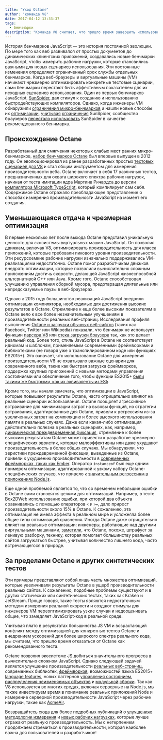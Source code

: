 ```yaml
---
title: "Уход Octane"
author: "команда V8"
date: 2017-04-12 13:33:37
tags:
  - бенчмарки
description: "Команда V8 считает, что пришло время завершить использование Octane в качестве рекомендованного бенчмарка."
---
```

История бенчмарков JavaScript — это история постоянной эволюции. По мере того как веб развивался от простых документов до динамических клиентских приложений, создавались новые бенчмарки JavaScript, чтобы измерить рабочие нагрузки, которые становились важными для новых сценариев использования. Эти постоянные изменения определяют ограниченный срок службы отдельных бенчмарков. Когда веб-браузеры и виртуальные машины (VM) начинают чрезмерно оптимизировать конкретные тестовые сценарии, сами бенчмарки перестают быть эффективным показателем для их исходных сценариев использования. Один из первых бенчмарков JavaScript, [SunSpider](https://webkit.org/perf/sunspider/sunspider.html), дал стимул к созданию и использованию быстродействующих компиляторов. Однако, когда инженеры VM обнаружили [ограничения микро-бенчмарков](https://blog.mozilla.org/nnethercote/2014/06/16/a-browser-benchmarking-manifesto/) и нашли новые способы их [оптимизации](https://benediktmeurer.de/2016/12/16/the-truth-about-traditional-javascript-benchmarks/#the-notorious-sunspider-examples), [учитывая](https://bugzilla.mozilla.org/show_bug.cgi?id=787601) [ограничения](https://bugs.webkit.org/show_bug.cgi?id=63864) SunSpider, сообщество браузеров [перестало использовать](https://trac.webkit.org/changeset/187526/webkit) SunSpider в качестве рекомендованного бенчмарка.

<!--truncate-->
## Происхождение Octane

Разработанный для смягчения некоторых слабых мест ранних микро-бенчмарков, [набор бенчмарков Octane](https://developers.google.com/octane/) был впервые выпущен в 2012 году. Он эволюционировал из ранее разработанных простых [тестовых сценариев для V8](http://www.netchain.com/Tools/v8/) и стал общим инструментом для измерения производительности веба. Octane включает в себя 17 различных тестов, предназначенных для охвата широкого спектра рабочих нагрузок, начиная от теста имитации ядра Мартина Ричардса до версии [компилятора Microsoft TypeScript](http://www.typescriptlang.org/), который компилирует сам себя. Содержимое Octane отражало преобладающее представление о способах измерения производительности JavaScript на момент его создания.

## Уменьшающаяся отдача и чрезмерная оптимизация

В первые несколько лет после выхода Octane представил уникальную ценность для экосистемы виртуальных машин JavaScript. Он позволил движкам, включая V8, оптимизировать производительность для класса приложений, которые требовали пикового уровня производительности. Эти ресурсоемкие рабочие нагрузки изначально поддерживались VM-реализациями недостаточно. Octane помог разработчикам движков внедрять оптимизации, которые позволили вычислительно сложным приложениям достичь скорости, делающей JavaScript жизнеспособной альтернативой C++ или Java. Кроме того, Octane способствовал улучшению управления сборкой мусора, предотвращая длительные или непредсказуемые паузы в веб-браузерах.

Однако к 2015 году большинство реализаций JavaScript внедрили оптимизации компилятора, необходимые для достижения высоких результатов в Octane. Стремление к еще более высоким показателям в Octane вело к все более незначительным улучшениям в производительности реальных веб-страниц. Исследования профиля выполнения [Octane и загрузки обычных веб-сайтов](/blog/real-world-performance) (таких как Facebook, Twitter или Wikipedia) показали, что бенчмарк не использует функции [парсера V8](https://medium.com/dev-channel/javascript-start-up-performance-69200f43b201#.7v8b4jylg) или [стека загрузки браузера](https://medium.com/reloading/toward-sustainable-loading-4760957ee46f#.muk9kzxmb) так, как это делает реальный код. Более того, стиль JavaScript в Octane не соответствует идиомам и шаблонам, применяемым современными фреймворками и библиотеками (не говоря уже о транспилированном коде или функциях ES2015+). Это означает, что использование Octane для измерения производительности V8 не охватывало важные сценарии для современного веба, такие как быстрая загрузка фреймворков, поддержка крупных приложений с новыми методами управления состояниями или обеспечение того, чтобы функции ES2015+ [были такими же быстрыми, как их эквиваленты из ES5](/blog/high-performance-es2015).

Кроме того, мы начали замечать, что оптимизации в JavaScript, которые повышают результаты Octane, часто отрицательно влияют на реальные сценарии использования. Octane поощряет агрессивное встраивание для минимизации затрат на вызовы функций, но стратегии встраивания, адаптированные для Octane, привели к регрессиям из-за увеличенных затрат на компиляцию и более высокого использования памяти в реальных случаях. Даже если какая-либо оптимизация действительно полезна в реальных сценариях, как, например, [динамическая преждевременная фиксация](http://dl.acm.org/citation.cfm?id=2754181), стремление к более высоким результатам Octane может привести к разработке чрезмерно специфических эвристик, которые малоэффективны или даже ухудшают производительность в более общих случаях. Мы обнаружили, что эвристики преждевременной фиксации, выведенные из Octane, привели к ухудшению производительности в [современных фреймворках, таких как Ember](https://bugs.chromium.org/p/v8/issues/detail?id=3665). Оператор `instanceof` был еще одним примером оптимизации, адаптированной к узкому набору Octane-специфических случаев, что привело к [значительным регрессиям в приложениях Node.js](https://github.com/nodejs/node/issues/9634).

Еще одной проблемой является то, что со временем небольшие ошибки в Octane сами становятся целями для оптимизаций. Например, в тесте Box2DWeb использование [ошибки](http://crrev.com/1355113002), при которой два объекта сравнивались с помощью операторов `<` и `>=`, дало прирост производительности около 15% в Octane. К сожалению, эта оптимизация не имела эффекта в реальном мире и усложняла более общие типы оптимизаций сравнения. Иногда Octane даже отрицательно влияет на реальные оптимизации: инженеры, работающие над другими виртуальными машинами, [заметили](https://bugzilla.mozilla.org/show_bug.cgi?id=1162272), что Octane, похоже, штрафует за ленивую разборку, технику, которая помогает большинству реальных сайтов загружаться быстрее, учитывая количество лишнего кода, часто встречающегося в природе.

## За пределами Octane и других синтетических тестов

Эти примеры представляют собой лишь часть множества оптимизаций, которые увеличивали результаты Octane в ущерб производительности реальных сайтов. К сожалению, подобные проблемы существуют и в других статических или синтетических тестах, таких как Kraken и JetStream. Проще говоря, такие тесты являются недостаточным методом измерения реальной скорости и создают стимулы для инженеров VM переоптимизировать узкие случаи и недооценивать общие, что замедляет JavaScript-код в реальной среде.

Учитывая плато в результатах большинства JS VM и возрастающий конфликт между оптимизацией для конкретных тестов Octane и внедрением ускорений для более широкого спектра реального кода, мы считаем, что пришло время отказаться от Octane как рекомендованного теста.

Octane позволил экосистеме JS добиться значительного прогресса в вычислительно сложном JavaScript. Однако следующей задачей является улучшение производительности [реальных веб-страниц](/blog/real-world-performance), современных библиотек, [фреймворков](http://stateofjs.com/2016/frontend/), возможностей языка ES2015+ [language features](/blog/high-performance-es2015), новых паттернов [управления состоянием](http://redux.js.org/), [распределения неизменяемых объектов](https://facebook.github.io/immutable-js/) и [модульной](https://webpack.github.io/) [сборки](http://browserify.org/). Так как V8 используется во многих средах, включая серверные на Node.js, мы также инвестируем время в понимание реальных приложений Node и измерение серверной производительности JavaScript через рабочие нагрузки, такие как [AcmeAir](https://github.com/acmeair/acmeair-nodejs).

Возвращайтесь сюда для более подробных публикаций о [улучшениях методологии измерения](/blog/real-world-performance) и [новых рабочих нагрузках](/blog/optimizing-v8-memory), которые лучше отражают реальную производительность. Мы с нетерпением продолжаем стремиться к производительности, которая наиболее важна для пользователей и разработчиков!
